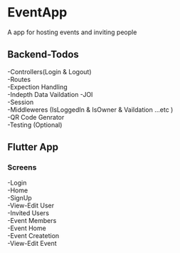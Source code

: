 # EventApp
<p> A app for hosting events and inviting people </p>  

## Backend-Todos 
-Controllers(Login & Logout)<br>
-Routes<br>
-Expection Handling<br>
-Indepth Data Vaildation -JOI <br>
-Session <br>
-Middleweres (IsLoggedIn & IsOwner & Vaildation ...etc ) <br>
-QR Code Genrator <br>
-Testing (Optional) <br>


## Flutter App
### Screens
-Login<br>
-Home<br>
-SignUp<br>
-View-Edit User<br>
-Invited Users<br>
-Event Members<br>
-Event Home<br>
-Event Createtion<br>
-View-Edit Event <br>






